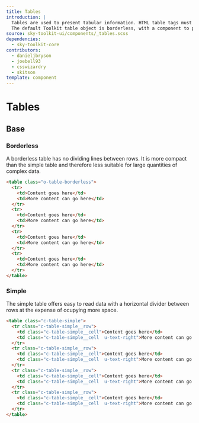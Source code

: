 ```yaml
---
title: Tables
introduction: |
  Tables are used to present tabular information. HTML table tags must be used in order to present information as a table.
  The default Toolkit table object is borderless, with a component to produce dividers and additional spacing.
source: sky-toolkit-ui/components/_tables.scss
dependencies:
  - sky-toolkit-core
contributors:
  - danieljbryson
  - joebell93
  - csswizardry
  - skitson
template: component
---
```


# Tables

## Base

### Borderless

A borderless table has no dividing lines between rows. It is more compact than
the simple table and therefore less suitable for large quantities of complex
data.

```html
<table class="o-table-borderless">
  <tr>
    <td>Content goes here</td>
    <td>More content can go here</td>
  </tr>
  <tr>
    <td>Content goes here</td>
    <td>More content can go here</td>
  </tr>
  <tr>
    <td>Content goes here</td>
    <td>More content can go here</td>
  </tr>
  <tr>
    <td>Content goes here</td>
    <td>More content can go here</td>
  </tr>
</table>
```

### Simple

The simple table offers easy to read data with a horizontal divider between rows
at the expense of ocupying more space.

```html
<table class="c-table-simple">
  <tr class="c-table-simple__row">
    <td class="c-table-simple__cell">Content goes here</td>
    <td class="c-table-simple__cell  u-text-right">More content can go here</td>
  </tr>
  <tr class="c-table-simple__row">
    <td class="c-table-simple__cell">Content goes here</td>
    <td class="c-table-simple__cell  u-text-right">More content can go here</td>
  </tr>
  <tr class="c-table-simple__row">
    <td class="c-table-simple__cell">Content goes here</td>
    <td class="c-table-simple__cell  u-text-right">More content can go here</td>
  </tr>
  <tr class="c-table-simple__row">
    <td class="c-table-simple__cell">Content goes here</td>
    <td class="c-table-simple__cell  u-text-right">More content can go here</td>
  </tr>
</table>
```